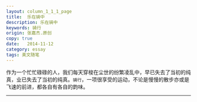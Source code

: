 ```yaml
---
layout: column_1_1_1_page
title:  乐在骑中
description: 乐在骑中
keywords: 骑行
origin: 张嘉杰.原创
copy: true
date:   2014-11-12
category: essay
tags: 美文随笔
---
```

作为一个忙忙碌碌的人，我们每天穿梭在尘世的纷繁凌乱中，早已失去了当初的纯真，业已失去了当初的纯真。`骑行`，一项很享受的运动，不论是慢慢的散步亦或是飞速的前进，都各自有各自的韵味。
<!--more-->



-----------------------
